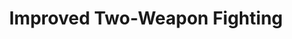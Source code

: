 ---
title: "Improved Two-Weapon Fighting"

feat:
  types: ["General", "Fighter"]
  prerequisite: |
    Dex 17, Two-Weapon Fighting, base attack bonus +6.
  benefit: |
    In addition to the standard single extra attack you get with an off-hand weapon, you get a second attack with it, albeit at a -5 penalty.
  normal: |
    Without this feat, you can only get a single extra attack with an off-hand weapon.
  special: |
    A fighter may select Improved Two-Weapon Fighting as one of his fighter bonus feats.

    A 6th-level ranger who has chosen the two-weapon combat style is treated as having Improved Two-Weapon Fighting, even if he does not have the prerequisites for it, but only when he is wearing light or no armor.
---